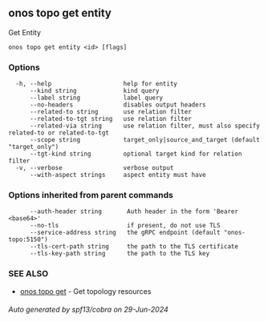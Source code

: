 <!--
SPDX-FileCopyrightText: 2019-present Open Networking Foundation <info@opennetworking.org>

SPDX-License-Identifier: Apache-2.0
-->

## onos topo get entity

Get Entity

```
onos topo get entity <id> [flags]
```

### Options

```
  -h, --help                    help for entity
      --kind string             kind query
      --label string            label query
      --no-headers              disables output headers
      --related-to string       use relation filter
      --related-to-tgt string   use relation filter
      --related-via string      use relation filter, must also specify related-to or related-to-tgt
      --scope string            target_only|source_and_target (default "target_only")
      --tgt-kind string         optional target kind for relation filter
  -v, --verbose                 verbose output
      --with-aspect strings     aspect entity must have
```

### Options inherited from parent commands

```
      --auth-header string       Auth header in the form 'Bearer <base64>'
      --no-tls                   if present, do not use TLS
      --service-address string   the gRPC endpoint (default "onos-topo:5150")
      --tls-cert-path string     the path to the TLS certificate
      --tls-key-path string      the path to the TLS key
```

### SEE ALSO

* [onos topo get](onos_topo_get.md)	 - Get topology resources

###### Auto generated by spf13/cobra on 29-Jun-2024
